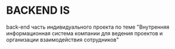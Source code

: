 # BACKEND IS
back-end часть индивидуального проекта по теме "Внутренняя информационная система компании для ведения проектов и организации взаимодействия сотрудников"
